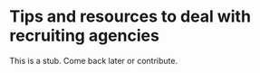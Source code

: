 # Tips and resources to deal with recruiting agencies

This is a stub. Come back later or contribute.
